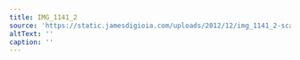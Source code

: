 ```yaml
---
title: IMG_1141_2
source: 'https://static.jamesdigioia.com/uploads/2012/12/img_1141_2-scaled.jpg'
altText: ''
caption: ''
---
```


